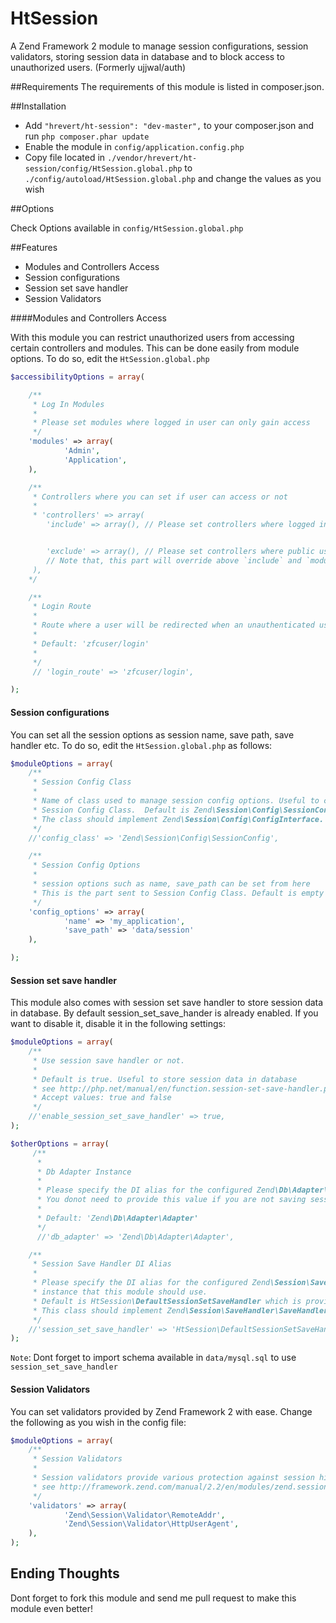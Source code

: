 HtSession
=========

A Zend Framework 2 module to manage session configurations, session validators, storing session data in database and to block access to unauthorized users. (Formerly ujjwal/auth)

##Requirements
The requirements of this module is listed in composer.json.
 
##Installation
* Add `"hrevert/ht-session": "dev-master",` to your composer.json and run `php composer.phar update`
* Enable the module in `config/application.config.php`
* Copy file located in `./vendor/hrevert/ht-session/config/HtSession.global.php` to `./config/autoload/HtSession.global.php` and change the values as you wish

##Options

Check Options available in `config/HtSession.global.php`

##Features
* Modules and Controllers Access
* Session configurations
* Session set save handler
* Session Validators

####Modules and Controllers Access

With this module you can restrict unauthorized users from accessing certain controllers and modules. This can be done easily from module options. To do so, edit the `HtSession.global.php`

```php
$accessibilityOptions = array(

    /**
     * Log In Modules
     *
     * Please set modules where logged in user can only gain access
     */
    'modules' => array(
            'Admin',
            'Application',    
    ),

    /**
     * Controllers where you can set if user can access or not
     *
     * 'controllers' => array(
        'include' => array(), // Please set controllers where logged in user can only gain access


        'exclude' => array(), // Please set controllers where public user as well as logged in user can gain access
        // Note that, this part will override above `include` and `modules`
     ),
    */

    /**
     * Login Route
     *
     * Route where a user will be redirected when an unauthenticated user tried to access an unaccessible area
     *
     * Default: 'zfcuser/login'
     *
     */
     // 'login_route' => 'zfcuser/login',

);
```

#### Session configurations

You can set all the session options as session name, save path, save handler etc.
To do so, edit the `HtSession.global.php` as follows:

```php
$moduleOptions = array(
    /**
     * Session Config Class
     *
     * Name of class used to manage session config options. Useful to create your own
     * Session Config Class.  Default is Zend\Session\Config\SessionConfig.
     * The class should implement Zend\Session\Config\ConfigInterface.
     */
    //'config_class' => 'Zend\Session\Config\SessionConfig',

    /**
     * Session Config Options
     *
     * session options such as name, save_path can be set from here
     * This is the part sent to Session Config Class. Default is empty array.
     */
    'config_options' => array(
            'name' => 'my_application',
            'save_path' => 'data/session'
    ),

);
```

#### Session set save handler

This module also comes with session set save handler to store session data in database.
By default session_set_save_hander is already enabled. If you want to disable it, disable it in the following settings:

```php
$moduleOptions = array(
    /**
     * Use session save handler or not.
     * 
     * Default is true. Useful to store session data in database
     * see http://php.net/manual/en/function.session-set-save-handler.php
     * Accept values: true and false
     */
    //'enable_session_set_save_handler' => true,
);

$otherOptions = array(
     /**
      *
      * Db Adapter Instance
      *
      * Please specify the DI alias for the configured Zend\Db\Adapter\Adapter instance that this module should use.
      * You donot need to provide this value if you are not saving session data in database
      *
      * Default: 'Zend\Db\Adapter\Adapter'
      */
      //'db_adapter' => 'Zend\Db\Adapter\Adapter',

    /**
     * Session Save Handler DI Alias
     *
     * Please specify the DI alias for the configured Zend\Session\SaveHandler\SaveHandlerInterface
     * instance that this module should use.
     * Default is HtSession\DefaultSessionSetSaveHandler which is provided by this module.
     * This class should implement Zend\Session\SaveHandler\SaveHandlerInterface
     */
    //'session_set_save_handler' => 'HtSession\DefaultSessionSetSaveHandler'
);
```


`Note`: Dont forget to import schema available in `data/mysql.sql` to use `session_set_save_handler`

#### Session Validators

You can set validators provided by Zend Framework 2 with ease.
Change the following as you wish in the config file:

```php
$moduleOptions = array(
    /**
     * Session Validators
     *
     * Session validators provide various protection against session hijacking.
     * see http://framework.zend.com/manual/2.2/en/modules/zend.session.validator.html for more details
     */
    'validators' => array(
            'Zend\Session\Validator\RemoteAddr',
            'Zend\Session\Validator\HttpUserAgent',    
    ),
);

```

## Ending Thoughts

Dont forget to fork this module and send me pull request to make this module even better!
